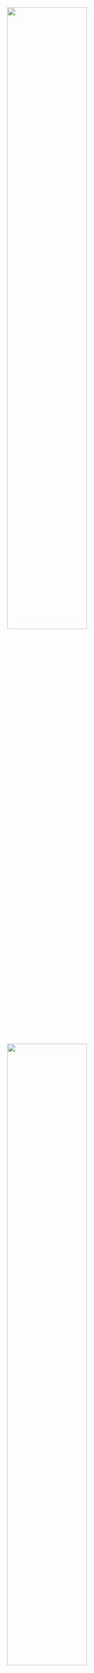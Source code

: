 
<div align="center">
    <img src="docs/introduction/final_device_functioning_front.png" width="60%" height="auto"> <img src="docs/introduction/final_device_functioning_back.jpg" width="60%" height="auto">
    <h1>Front panel power supply with capacitive touchscreen ( in progress )</h1>
</div>


<!-- ______________________________________________________________________________________________________________________________________________________ INTRODUCTION -->
# :rocket: Introduction

The power supply front panel with capacitive touchscreen is a personal project focused on designing and developing a hardware and software solution for real-time configuration and monitoring of up to three independent power supplies. 
The system uses a TFT LCD with a capacitive touchscreen to provide an intuitive, user-friendly interface for controlling the power supplies. 
A custom low-level graphics engine was developed to render text, shapes, and images in a non-blocking manner, ensuring smooth and responsive interactions.

To achieve high performance, data is transferred to the LCD using a 16-bit parallel bus, significantly enhancing the rendering speed and overall user interface responsiveness. 
This project combines embedded hardware and software development, emphasizing performance optimization and scalability to create a reliable and efficient control system for power supply management.


A few videos were recoreded to showcase the implemented functionality, and they can be checked out in the [Demo](#fire-demo) section.
Additionally, multiple photos of the project are available there.



<!-- ______________________________________________________________________________________________________________________________________________________ TABLE OF CONTENT -->
# :ledger:Table of content

- [:rocket: Introduction](#rocket-introduction)
- [:ledger:Table of content](#ledgertable-of-content)
- [:page\_facing\_up: About the project](#page_facing_up-about-the-project)
- [:gear: Components](#gear-components)
- [:toolbox: Hardware implementation](#toolbox-hardware-implementation)
- [:computer: Software implementation](#computer-software-implementation)
  - [Menu structure](#menu-structure)
- [:fire: Demo](#fire-demo)


<!-- ______________________________________________________________________________________________________________________________________________________ ABOUT THE PROJECT -->
# :page_facing_up: About the project

The front panel is designed to configure up to three slave power supplies, each with its own serial communication port. 
The slave power supply can function either as a basic power supply or as a battery charger. 
The panel’s functionalities include:
1. changing the operation mode
2. adjusting the end-of-charge current ( EOC ) for a battery
3. turning on / off the channel
4. displaying overcurrent protection
5. adjusting the current and voltage
6. displaying the real-time current and voltage of the channel


The final system consists of several modules to facilitate the development process and enable easy integration of future improvements. 
These modules include:
1. front panel
2. up to 3 slave power supplies
3. grid power supply - provide voltage the slave power supplies
An important aspect of the design is that the modules are isolated from one another.

The fonts and images used in the front panel are converted by a Python script into binary data, which can then be displayed on the LCD using the MCU.

> [!IMPORTANT]
> The front panel was developed by me in collaboration with a work colleague.


<!-- ______________________________________________________________________________________________________________________________________________________ COMPONENTS -->
# :gear: Components

The following list contains the main components needed to build the front panel:
+ main components
    + 1x dsPIC33CK1024MP706 16-bit microcontroller
        + [ Link datasheet dsPIC33CK1024MP706 ]( https://ww1.microchip.com/downloads/en/DeviceDoc/PIC16-L-F18326-18346-Data-Sheet-40001839D.pdf )
    + 1x MRB3511 LCD module, 480x320 TFT
        + [ Link module MRB3511 ]( https://es.aliexpress.com/item/1005005710756860.html?gatewayAdapt=glo2esp )
        + [ Link user manual MRB3511 ]( http://www.lcdwiki.com/res/MRB3511/3.5inch_8&16BIT_Module_MRB3511_User_Manual_EN.pdf )
        + 1x ILI9488 LCD controller
            + [ Link datasheet ILI9488 ]( https://www.hpinfotech.ro/ILI9488.pdf )
        + 1x GT911 capacitive touch controller
            + [ Link datasheet GT911 ]( https://www.fortec-integrated.de/fileadmin/pdf/produkte/Touchcontroller/DDGroup/GT911_Datasheet.pdf)
    + 1x MCP16311 synchronous buck converter 
        + [ Link datasheet MCP16311 ]( https://ww1.microchip.com/downloads/en/DeviceDoc/MCP16311-Family-Data-Sheet-DS20005255C.pdf )
    + multiple buttons and one encoder
+ auxiliary components
    + custom 3D printed parts
    + multiple screws ( 2x M3x8, 4x M3x12 )
    + multiple male and female headers, cables & heat shrink tubes


<!-- ______________________________________________________________________________________________________________________________________________________ HARDWARE IMPLEMENTATION -->
# :toolbox: Hardware implementation

The system's architecture is illustrated below:

**FIGURE: System's architecture**

<img src="docs/hardware_implementation/device_architecture.png" width="110%" height="auto">


To represent the connections' functionalities, the following colors were used:

- ${\textsf{\color{green}green}}$  - AC power supply
- ${\textsf{\color{red}red}}$ and black - DC power supply
- ${\textsf{\color{purple}purple}}$ - digital signals


The front panel's PCB was designed to accommodate the LCD's size.

**FIGURE: Front panel, front view**

<img src="docs/hardware_implementation/front_panel_front.jpg" width="40%" height="auto">


All components were place on the bottom side, to leave the space between the LCD nad the PCB empty.

**FIGURE: Front panel, back view**

<img src="docs/hardware_implementation/front_panel_back.jpg" width="40%" height="auto">


The spacing between the LCD module and the board is minimized by soldering the LCD directly to the PCB. 
This is achieved with 3 custom 3D printed parts, 2 M3 screws, and 2 M3 nuts.

**FIGURE: Front panel, spacers**

<img src="docs/hardware_implementation/front_panel_spacers.jpg" width="40%" height="auto">

**FIGURE: Front panel, bottom view**

<img src="docs/hardware_implementation/front_panel_bottom.jpg" width="40%" height="auto">


<!-- ______________________________________________________________________________________________________________________________________________________ SOFTWARE IMPLEMENTATION -->
# :computer: Software implementation

The software architecture of the system was designed to ensure that the code is non-blocking. 
This design approach significantly enhances the robustness of the device. 
If any component of the system operates outside its established parameters and fails, it will not cause the entire system to halt.

Given that multiple events can occur asynchronously, special attention was given to prevent concurrent access to the same data, ensuring data integrity throughout the system.


<!-- ------------------------------------------------------------------------------------------------------------------------------------------------------ MENU STRUCTURE -->
## Menu structure

The menu is organized into two pages.
The structure of the menu is outlined below:

**FIGURE: Home menu**

<img src="docs/software_implementation/front_panel_home_menu.png" width="70%" height="auto">

**FIGURE: Settings menu**

<img src="docs/software_implementation/front_panel_settings_menu.jpg" width="70%" height="auto">


<!-- ______________________________________________________________________________________________________________________________________________________ DEMO -->
# :fire: Demo

Two boards were used for testing: one slave board and one prototyping board ( programmed with the corresponding serial protocol ).
The telemetry data is randomly generated and transmitted to the front panel.
The demo setup is shown below:

**FIGURE: Demo setup front**

<img src="docs/demo/demo_setup_front.jpg" width="80%" height="auto">


**FIGURE: Demo setup back**

<img src="docs/demo/demo_setup_back.jpg" width="80%" height="auto">


The panel's functionalities can be observed live in the following videos:

> [!CAUTION]
> The videos are uploaded on Drive, and the rendering quality in browser is very low, so for optimal performance, they should be downloaded before viewing.

The video links are listed below:
+ adjust the channel's current and voltage using the encoder ( [ link ]( https://drive.google.com/file/d/1pqEe4l5mKh7kp4SnxlGAQvKRMToewaJV/view?usp=sharing ) )
+ change the channel's configuration ( [ link ]( https://drive.google.com/file/d/1e9ajdeINCtV6y16M1vUfGTdUylY8tROb/view?usp=sharing ) )
+ connect and disconnect a channel during operation ( [ link ]( https://drive.google.com/file/d/1AMagE9lXeZ6VxXe9v7Ppqh8tnr0dTL3n/view?usp=sharing ) )
